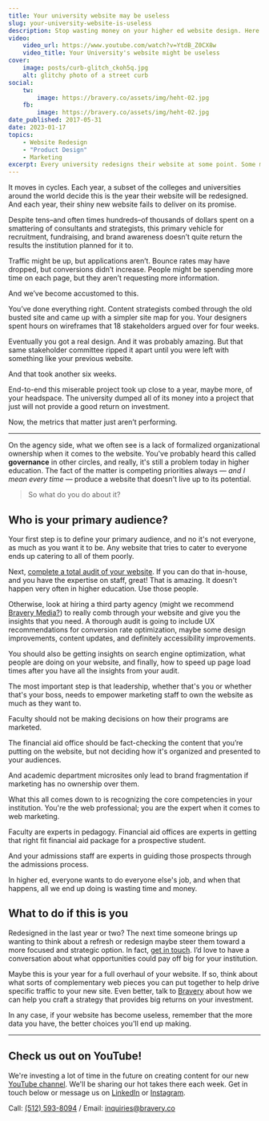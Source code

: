 ```yaml
---
title: Your university website may be useless
slug: your-university-website-is-useless
description: Stop wasting money on your higher ed website design. Here's how to do it.
video:
    video_url: https://www.youtube.com/watch?v=YtdB_Z0CX8w
    video_title: Your University's website might be useless
cover:
    image: posts/curb-glitch_ckoh5q.jpg
    alt: glitchy photo of a street curb
social:
    tw:
        image: https://bravery.co/assets/img/heht-02.jpg
    fb:
        image: https://bravery.co/assets/img/heht-02.jpg
date_published: 2017-05-31
date: 2023-01-17
topics:
    - Website Redesign
    - "Product Design"
    - Marketing
excerpt: Every university redesigns their website at some point. Some more than others. But I kind of think it's a waste of money.
---
```


It moves in cycles. Each year, a subset of the colleges and universities around the world decide this is the year their website will be redesigned. And each year, their shiny new website fails to deliver on its promise.

Despite tens–and often times hundreds–of thousands of dollars spent on a smattering of consultants and strategists, this primary vehicle for recruitment, fundraising, and brand awareness doesn’t quite return the results the institution planned for it to.

Traffic might be up, but applications aren’t. Bounce rates may have dropped, but conversions didn’t increase. People might be spending more time on each page, but they aren’t requesting more information.

And we’ve become accustomed to this.

You’ve done everything right. Content strategists combed through the old busted site and came up with a simpler site map for you. Your designers spent hours on wireframes that 18 stakeholders argued over for four weeks.

Eventually you got a real design. And it was probably amazing. But that same stakeholder committee ripped it apart until you were left with something like your previous website.

And that took another six weeks.

End-to-end this miserable project took up close to a year, maybe more, of your headspace. The university dumped all of its money into a project that just will not provide a good return on investment.

Now, the metrics that matter just aren’t performing.

---

On the agency side, what we often see is a lack of formalized organizational ownership when it comes to the website. You've probably heard this called **governance** in other circles, and really, it's still a problem today in higher education. The fact of the matter is competing priorities always — _and I mean every time_ — produce a website that doesn't live up to its potential.


> So what do you do about it?

## Who is your primary audience?

Your first step is to define your primary audience, and no it's not everyone, as much as you want it to be. Any website that tries to cater to everyone ends up catering to all of them poorly.

Next, [complete a total audit of your website](/services/). If you can do that in-house, and you have the expertise on staff, great! That is amazing. It doesn't happen very often in higher education. Use those people.

Otherwise, look at hiring a third party agency (might we recommend [Bravery Media?](/contact/)) to really comb through your website and give you the insights that you need. A thorough audit is going to include UX recommendations for conversion rate optimization, maybe some design improvements, content updates, and definitely accessibility improvements.

You should also be getting insights on search engine optimization, what people are doing on your website, and finally, how to speed up page load times after you have all the insights from your audit.

The most important step is that leadership, whether that's you or whether that's your boss, needs to empower marketing staff to own the website as much as they want to.

Faculty should not be making decisions on how their programs are marketed.

The financial aid office should be fact-checking the content that you’re putting on the website, but not deciding how it's organized and presented to your audiences.

And academic department microsites only lead to brand fragmentation if marketing has no ownership over them.

What this all comes down to is recognizing the core competencies in your institution. You're the web professional; you are the expert when it comes to web marketing.

Faculty are experts in pedagogy. Financial aid offices are experts in getting that right fit financial aid package for a prospective student.

And your admissions staff are experts in guiding those prospects through the admissions process.

In higher ed, everyone wants to do everyone else's job, and when that happens, all we end up doing is wasting time and money.

## What to do if this is you

Redesigned in the last year or two? The next time someone brings up wanting to think about a refresh or redesign maybe steer them toward a more focused and strategic option. In fact, [get in touch](/contact/). I’d love to have a conversation about what opportunities could pay off big for your institution.

Maybe this is your year for a full overhaul of your website. If so, think about what sorts of complementary web pieces you can put together to help drive specific traffic to your new site. Even better, talk to [Bravery](https://bravery.co) about how we can help you craft a strategy that provides big returns on your investment.

In any case, if your website has become useless, remember that the more data you have, the better choices you'll end up making.

---

## Check us out on YouTube!

We're investing a lot of time in the future on creating content for our new [YouTube channel](https://youtube.com/@BraveryMedia). We'll be sharing our hot takes there each week. Get in touch below or message us on [LinkedIn](https://www.linkedin.com/company/bravery-media) or [Instagram](https://www.instagram.com/braverymedia/).

Call: [(512) 593-8094](tel:+15125938094) / Email: [inquiries@bravery.co](mailto:inquiries@bravery.co)

